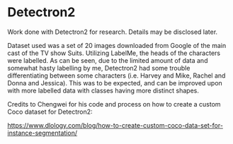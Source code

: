 # Detectron2
Work done with Detectron2 for research. Details may be disclosed later.

Dataset used was a set of 20 images downloaded from Google of the main cast of the TV show Suits. Utilizing LabelMe, the heads of the characters were labelled. As can be seen, due to the limited amount of data and somewhat hasty labelling by me, Detectron2 had some trouble differentiating between some characters (i.e. Harvey and Mike, Rachel and Donna and Jessica). This was to be expected, and can be improved upon with more labelled data with classes having more distinct shapes.

Credits to Chengwei for his code and process on how to create a custom Coco dataset for Detectron2: 

https://www.dlology.com/blog/how-to-create-custom-coco-data-set-for-instance-segmentation/
